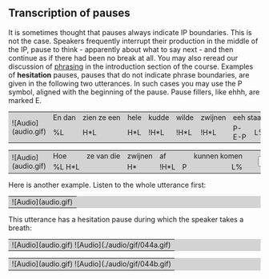 Transcription of pauses
-----------------------

It is sometimes thought that pauses always indicate IP boundaries. This is not the case. Speakers frequently interrupt their production in the middle of the IP, pause to think - apparently about what to say next - and then continue as if there had been no break at all. You may also reread our discussion of [phrasing](about4.htm) in the introduction section of the course. Examples of **hesitation** pauses, pauses that do not indicate phrase boundaries, are given in the following two utterances. In such cases you may use the P symbol, aligned with the beginning of the pause. Pause fillers, like ehhh, are marked E.

<table bgcolor="lightgrey" border="0" cellpadding="4" cellspacing="0" width="40" onclick="play_sound('./audio/050g')">

<tbody>

<tr>

<td rowspan="2">![Audio](audio.gif)</td>

<td>En dan</td>

<td colspan="2">zien ze een</td>

<td>hele</td>

<td>kudde</td>

<td>wilde</td>

<td>zwijnen</td>

<td colspan="2">eeh staan</td>

<td align="center" rowspan="2" width="40"> </td>

<td align="center" rowspan="2"><input type="button" name="help" value=" Contour " onclick="HintsWindow('F0-contour','<IMG SRC= audio/gif/050g.gif>',1,535,200)"></td>

</tr>

<tr>

<td>%L</td>

<td>H*L</td>

<td> </td>

<td>H*L</td>

<td>!H*L</td>

<td>!H*L</td>

<td>!H*L</td>

<td>P-E-P</td>

<td align="RIGHT">L%</td>

</tr>

</tbody>

</table>

<table bgcolor="lightgrey" border="0" cellpadding="4" cellspacing="0" width="40" onclick="play_sound('./audio/051')">

<tbody>

<tr>

<td rowspan="2" width="40">![Audio](audio.gif)</td>

<td>Hoe</td>

<td>ze van die</td>

<td>zwijnen</td>

<td>af</td>

<td> </td>

<td>kunnen komen</td>

<td align="center" rowspan="2" width="40"> </td>

<td align="center" rowspan="2"><input type="button" name="help" value=" Contour " onclick="HintsWindow('F0-contour','<IMG SRC= audio/gif/051.gif>',1,515,200)"></td>

</tr>

<tr>

<td>%L H*L</td>

<td> </td>

<td>H*</td>

<td>!H*L</td>

<td>P</td>

<td align="RIGHT">L%</td>

</tr>

</tbody>

</table>

Here is another example. Listen to the whole utterance first:

<table bgcolor="lightgrey" border="0" cellpadding="4" onclick="play_sound('./audio/044ab')">

<tbody>

<tr>

<td>![Audio](audio.gif)</td>

</tr>

</tbody>

</table>

This utterance has a hesitation pause during which the speaker takes a breath:

<table bgcolor="lightgrey" border="0" cellpadding="0" cellspacing="0" onclick="play_sound('./audio/044a')">

<tbody>

<tr>

<td>![Audio](audio.gif) ![Audio](./audio/gif/044a.gif)</td>

</tr>

</tbody>

</table>

<table bgcolor="lightgrey" border="0" cellpadding="0" cellspacing="0" onclick="play_sound('./audio/044b')">

<tbody>

<tr>

<td>![Audio](audio.gif) ![Audio](./audio/gif/044b.gif)</td>

</tr>

</tbody>

</table>

<div class="exercise"></div>
